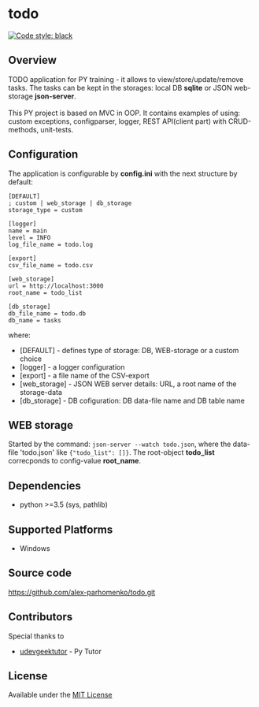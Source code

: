 # todo
[![Code style: black](https://img.shields.io/badge/code%20style-black-000000.svg)](https://github.com/psf/black)

## Overview
TODO application for PY training - it allows to view/store/update/remove tasks. The tasks can be kept in the storages: local DB __sqlite__ or JSON web-storage __json-server__.
<br><br>
This PY project is based on MVC in OOP.  It contains examples of using: custom exceptions, configparser, logger, REST API(client part) with CRUD-methods, unit-tests.

## Configuration
The application is configurable by __config.ini__ with the next structure by default:
```
[DEFAULT]
; custom | web_storage | db_storage
storage_type = custom

[logger]
name = main
level = INFO
log_file_name = todo.log

[export]
csv_file_name = todo.csv

[web_storage]
url = http://localhost:3000
root_name = todo_list

[db_storage]
db_file_name = todo.db
db_name = tasks
```
where:
- [DEFAULT] - defines type of storage: DB, WEB-storage or a custom choice
- [logger] - a logger configuration
- [export] - a file name of the CSV-export
- [web_storage] - JSON WEB server details: URL, a root name of the storage-data
- [db_storage] - DB cofiguration: DB data-file name and DB table name

## WEB storage
Started by the command: `json-server --watch todo.json`, where the data-file 'todo.json' like `{"todo_list": []}`. The root-object __todo_list__ correcponds to config-value __root_name__.

## Dependencies
* python >=3.5 (sys, pathlib)

## Supported Platforms
* Windows

## Source code
 https://github.com/alex-parhomenko/todo.git

## Contributors
Special thanks to
* [udevgeektutor](https://github.com/udevgeektutor) - Py Tutor

## License
Available under the [MIT License](https://github.com/aesophor/py-todo/blob/master/LICENSE)

